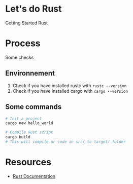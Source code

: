 # Let's do Rust
Getting Started Rust

# Process
Some checks

## Environnement
1. Check if you have installed rustc 
with `rustc --version`
2. Check if you have installed cargo with `cargo --version`

## Some commands

```bash
# Init a project
cargo new hello_world

# Compile Rust script
cargo build
# This will compile ur code in src/ to target/ folder
```

# Resources
- [Rust Documentation](https://doc.rust-lang.org/book/ch01-03-hello-cargo.html)